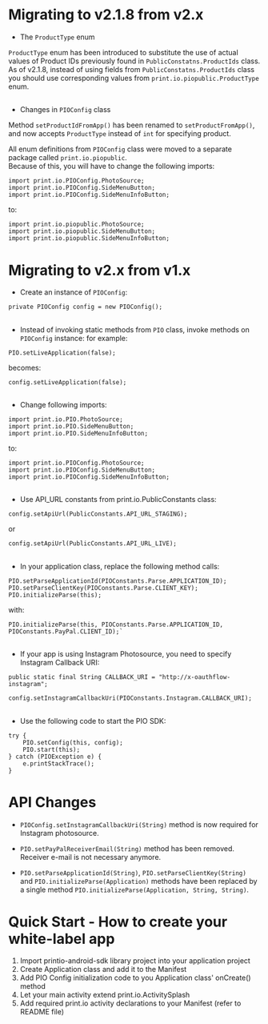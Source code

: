 Migrating to v2.1.8 from v2.x
========
- The `ProductType` enum

`ProductType` enum has been introduced to substitute the use of actual values of Product IDs previously found in `PublicConstatns.ProductIds` class.  
As of v2.1.8, instead of using fields from `PublicConstatns.ProductIds` class you should use corresponding values from `print.io.piopublic.ProductType` enum.  
## 
- Changes in `PIOConfig` class

Method `setProductIdFromApp()` has been renamed to `setProductFromApp()`, and now accepts `ProductType` instead of `int` for specifying product. 

All enum definitions from `PIOConfig` class were moved to a separate package called `print.io.piopublic`.  
Because of this, you will have to change the following imports:
```
import print.io.PIOConfig.PhotoSource;
import print.io.PIOConfig.SideMenuButton;
import print.io.PIOConfig.SideMenuInfoButton;
```
to:
```
import print.io.piopublic.PhotoSource;
import print.io.piopublic.SideMenuButton;
import print.io.piopublic.SideMenuInfoButton;
```
### 
Migrating to v2.x from v1.x
========

- Create an instance of `PIOConfig`:
```
private PIOConfig config = new PIOConfig();
```
## 
- Instead of invoking static methods from `PIO` class, invoke methods on `PIOConfig` instance:
for example:
```
PIO.setLiveApplication(false);
```
becomes:
```
config.setLiveApplication(false);
```
## 
- Change following imports:
```
import print.io.PIO.PhotoSource;
import print.io.PIO.SideMenuButton;
import print.io.PIO.SideMenuInfoButton;
```
to:
```
import print.io.PIOConfig.PhotoSource;
import print.io.PIOConfig.SideMenuButton;
import print.io.PIOConfig.SideMenuInfoButton;
```
## 
- Use API_URL constants from print.io.PublicConstants class:
```
config.setApiUrl(PublicConstants.API_URL_STAGING);
```
or
```
config.setApiUrl(PublicConstants.API_URL_LIVE);
```
## 
- In your application class, replace the following method calls:
```
PIO.setParseApplicationId(PIOConstants.Parse.APPLICATION_ID);
PIO.setParseClientKey(PIOConstants.Parse.CLIENT_KEY);
PIO.initializeParse(this);
```
with:
```
PIO.initializeParse(this, PIOConstants.Parse.APPLICATION_ID, PIOConstants.PayPal.CLIENT_ID);`
```
## 
- If your app is using Instagram Photosource, you need to specify Instagram Callback URI:
```
public static final String CALLBACK_URI = "http://x-oauthflow-instagram";

config.setInstagramCallbackUri(PIOConstants.Instagram.CALLBACK_URI);
```
## 
- Use the following code to start the PIO SDK:
```
try {
	PIO.setConfig(this, config);
	PIO.start(this);
} catch (PIOException e) {
	e.printStackTrace();
}
```

API Changes
========

- `PIOConfig.setInstagramCallbackUri(String)` method is now required for Instagram photosource.

- `PIO.setPayPalReceiverEmail(String)` method has been removed. Receiver e-mail is not necessary anymore.

- `PIO.setParseApplicationId(String)`, `PIO.setParseClientKey(String)` and `PIO.initializeParse(Application)` methods
have been replaced by a single method `PIO.initializeParse(Application, String, String)`.

Quick Start - How to create your white-label app
========
1. Import printio-android-sdk library project into your application project
2. Create Application class and add it to the Manifest
3. Add PIO Config initialization code to you Application class' onCreate() method
4. Let your main activity extend print.io.ActivitySplash
5. Add required print.io activity declarations to your Manifest (refer to README file)